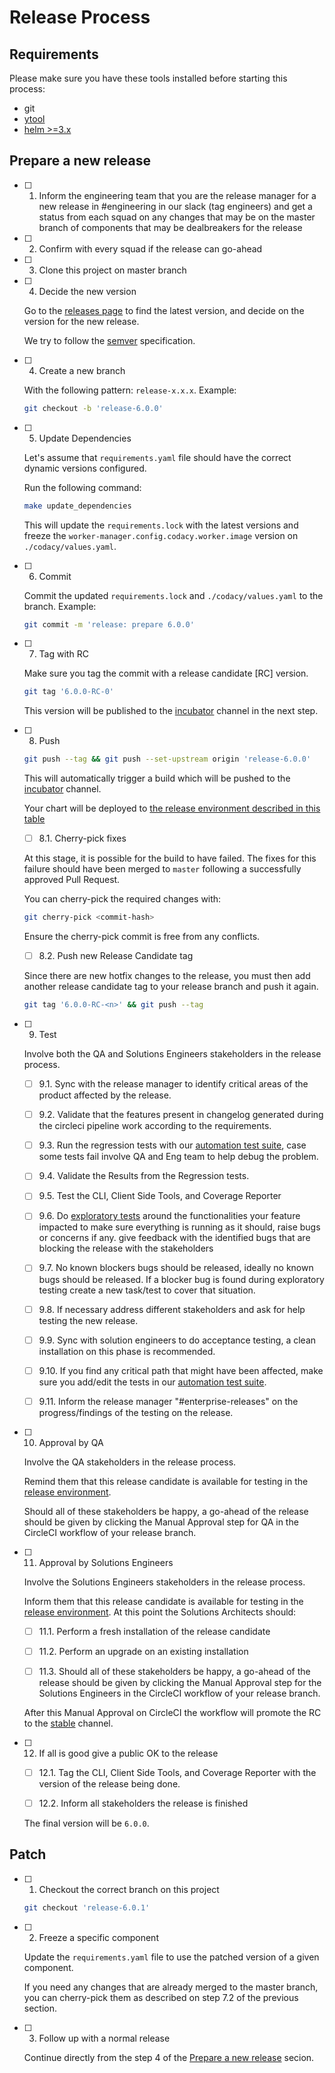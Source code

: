 # Release Process

## Requirements

Please make sure you have these tools installed before starting this process:

-   git
-   [ytool](https://github.com/codacy/ytool)
-   [helm >=3.x](https://helm.sh/docs/intro/install/)

## Prepare a new release

-   [ ] 1.  Inform the engineering team that you are the release manager for a new release in #engineering in our slack (tag engineers) and get a status from each squad on any changes that may be on the master branch of components that may be dealbreakers for the release

-   [ ] 2.  Confirm with every squad if the release can go-ahead

-   [ ] 3.  Clone this project on master branch

-   [ ] 4.  Decide the new version

    Go to the [releases page](https://github.com/codacy/chart/releases) to find the latest version, and decide on the version for the new release.

    We try to follow the [semver](https://semver.org/) specification.

-   [ ] 4.  Create a new branch

    With the following pattern: `release-x.x.x`. Example:

    ```bash
    git checkout -b 'release-6.0.0'
    ```

-   [ ] 5.  Update Dependencies

    Let's assume that `requirements.yaml` file should have the correct dynamic versions configured.

    Run the following command:

    ```bash
    make update_dependencies
    ```

    This will update the `requirements.lock` with the latest versions and freeze the `worker-manager.config.codacy.worker.image` version on `./codacy/values.yaml`.

-   [ ] 6.  Commit

    Commit the updated `requirements.lock` and `./codacy/values.yaml` to the branch. Example:

    ```bash
    git commit -m 'release: prepare 6.0.0'
    ```

-   [ ] 7.  Tag with RC

    Make sure you tag the commit with a release candidate \[RC]  version.

    ```bash
    git tag '6.0.0-RC-0'
    ```

    This version will be published to the [incubator](https://charts.codacy.com/incubator/api/charts) channel in the next step.

-   [ ] 8.  Push

    ```bash
    git push --tag && git push --set-upstream origin 'release-6.0.0'
    ```

    This will automatically trigger a build which will be pushed to the [incubator](https://charts.codacy.com/incubator/api/charts) channel.

    Your chart will be deployed to [the release environment described in this table](./README.md#development-installations)

    -   [ ] 8.1.  Cherry-pick fixes

    At this stage, it is possible for the build to have failed. The fixes for this failure should have been merged to `master` following a successfully approved Pull Request.

    You can cherry-pick the required changes with:

    ```bash
    git cherry-pick <commit-hash>
    ```

    Ensure the cherry-pick commit is free from any conflicts.

    -   [ ] 8.2.  Push new Release Candidate tag

    Since there are new hotfix changes to the release, you must then add another release candidate tag to your release branch and push it again.

    ```bash
    git tag '6.0.0-RC-<n>' && git push --tag
    ```

-   [ ] 9.  Test

    Involve both the QA and Solutions Engineers stakeholders in the release process.

    -   [ ] 9.1.  Sync with the release manager to identify critical areas of the product affected by the release.

    -   [ ] 9.2.  Validate that the features present in changelog generated during the circleci pipeline work according to the requirements.

    -   [ ] 9.3.  Run the regression tests with our [automation test suite](https://bitbucket.org/qamine/qa-automation-tests/src/master/docs/getting-started.md#markdown-header-run-the-tests), case some tests fail involve QA and Eng team to help debug the problem.

    -   [ ] 9.4.  Validate the Results from the Regression tests.

    -   [ ] 9.5.  Test the CLI, Client Side Tools, and Coverage Reporter

    -   [ ] 9.6.  Do [exploratory tests](https://handbook.dev.codacy.org/engineering/guidelines/quality/levels.html#exploratory-testing) around the functionalities your feature impacted to make sure everything is running as it should,  raise bugs or concerns if any. give feedback with the identified bugs that are blocking the release with the stakeholders

    -   [ ] 9.7.  No known blockers bugs should be released, ideally no known bugs should be released. If a blocker bug is found during exploratory testing create a new task/test to cover that situation.

    -   [ ] 9.8.  If necessary address different stakeholders and ask for help testing the new release.

    -   [ ] 9.9.  Sync with solution engineers to do acceptance testing, a clean installation on this phase is recommended.

    -   [ ] 9.10.  If you find any critical path that might have been affected, make sure you add/edit the tests in our [automation test suite](https://bitbucket.org/qamine/qa-automation-tests/).

    -   [ ] 9.11.  Inform the release manager "#enterprise-releases" on the progress/findings of the testing on the release.


-   [ ] 10. Approval by QA

    Involve the QA stakeholders in the release process.

    Remind them that this release candidate is available for testing in the [release environment](./README.md#Development).

    Should all of these stakeholders be happy, a go-ahead of the release should be given by clicking the Manual Approval step for QA in the CircleCI workflow of your release branch.

-   [ ] 11. Approval by Solutions Engineers

    Involve the Solutions Engineers stakeholders in the release process.

    Inform them that this release candidate is available for testing in the [release environment](./README.md#Development). At this point the Solutions Architects should:

    -   [ ] 11.1.  Perform a fresh installation of the release candidate

    -   [ ] 11.2.  Perform an upgrade on an existing installation

    -   [ ] 11.3.  Should all of these stakeholders be happy, a go-ahead of the release should be given by clicking the Manual Approval   step for the Solutions Engineers in the CircleCI workflow of your release branch.

    After this Manual Approval on CircleCI the workflow will promote the RC to the [stable](https://charts.codacy.com/stable/api/charts) channel.

-   [ ] 12. If all is good give a public OK to the release

    -   [ ] 12.1.  Tag the CLI, Client Side Tools, and Coverage Reporter with the version of the release being done.

    -   [ ] 12.2.  Inform all stakeholders the release is finished 

    The final version will be `6.0.0`.

## Patch

-   [ ] 1.  Checkout the correct branch on this project

    ```bash
    git checkout 'release-6.0.1'
    ```

-   [ ] 2.  Freeze a specific component

    Update the `requirements.yaml` file to use the patched version of a given component.

    If you need any changes that are already merged to the master branch, you can cherry-pick them as described on step 7.2 of the previous section.

-   [ ] 3.  Follow up with a normal release

    Continue directly from the step 4 of the [Prepare a new release](#prepare-a-new-release) secion.
